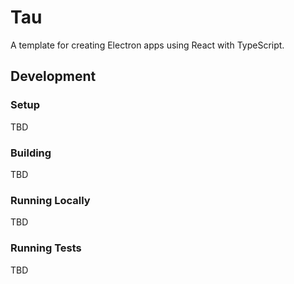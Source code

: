 # Tau

A template for creating Electron apps using React with TypeScript.

## Development

### Setup

TBD

### Building

TBD

### Running Locally

TBD

### Running Tests

TBD
